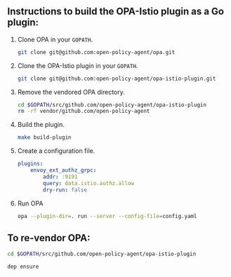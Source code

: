 ##  Instructions to build the OPA-Istio plugin as a Go plugin:

1. Clone OPA in your `GOPATH`.

   ```bash
   git clone git@github.com:open-policy-agent/opa.git
   ```

2. Clone the OPA-Istio plugin in your `GOPATH`.

    ```bash
    git clone git@github.com:open-policy-agent/opa-istio-plugin.git
    ```

3. Remove the vendored OPA directory.

    ```bash
    cd $GOPATH/src/github.com/open-policy-agent/opa-istio-plugin
    rm -rf vendor/github.com/open-policy-agent
    ```

4. Build the plugin.

    ```bash
    make build-plugin
    ```

5. Create a configuration file.

    ```yaml
    plugins:
        envoy_ext_authz_grpc:
            addr: :9191
            query: data.istio.authz.allow
            dry-run: false
    ```

6. Run OPA

    ```bash
    opa --plugin-dir=. run --server --config-file=config.yaml
    ```

## To re-vendor OPA:

   ```bash
   cd $GOPATH/src/github.com/open-policy-agent/opa-istio-plugin

   dep ensure
   ```

